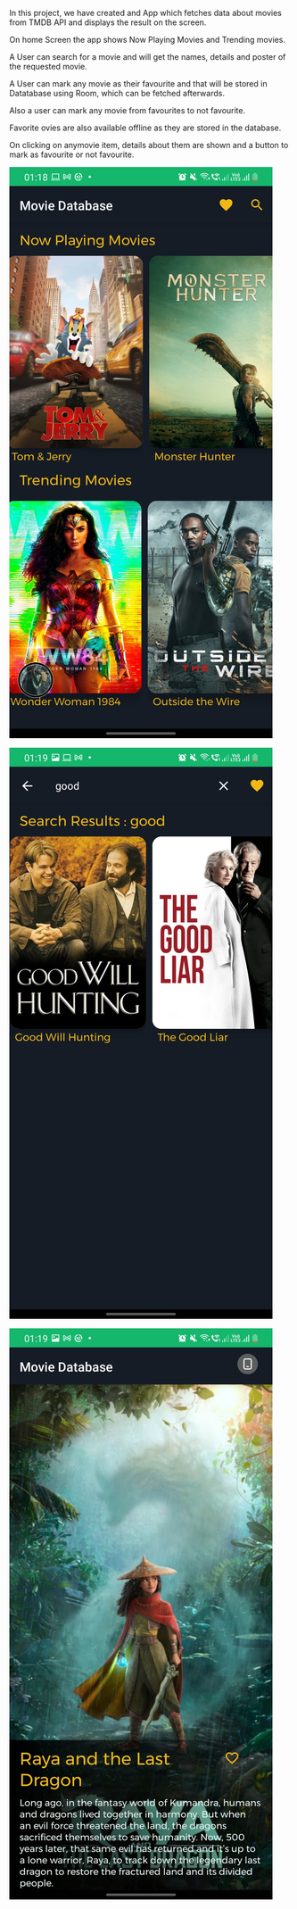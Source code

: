 In this project, we have created and App which fetches data about movies from TMDB API and displays the result on the screen.

On home Screen the app shows Now Playing Movies and Trending movies.

A User can search for a movie and will get the names, details and poster of the requested movie.

A User can mark any movie as their favourite and that will be stored in Datatabase using Room, which can be fetched afterwards.

Also a user can mark any movie from favourites to not favourite. 

Favorite ovies are also available offline as they are stored in the database.

On clicking on anymovie item, details about them are shown and a button to mark as favourite  or not favourite.   

![Alt text](https://github.com/underdog-coder/Movies-Database/blob/master/Screenshot_20210308-011840_Movie%20Database.jpg "Image 1")


![Alt text]( https://github.com/underdog-coder/Movies-Database/blob/master/Screenshot_20210308-011932_Movie%20Database.jpg "Image 2")


![Alt text]( https://github.com/underdog-coder/Movies-Database/blob/master/Screenshot_20210308-011957_Movie%20Database.jpg "Image 3")

